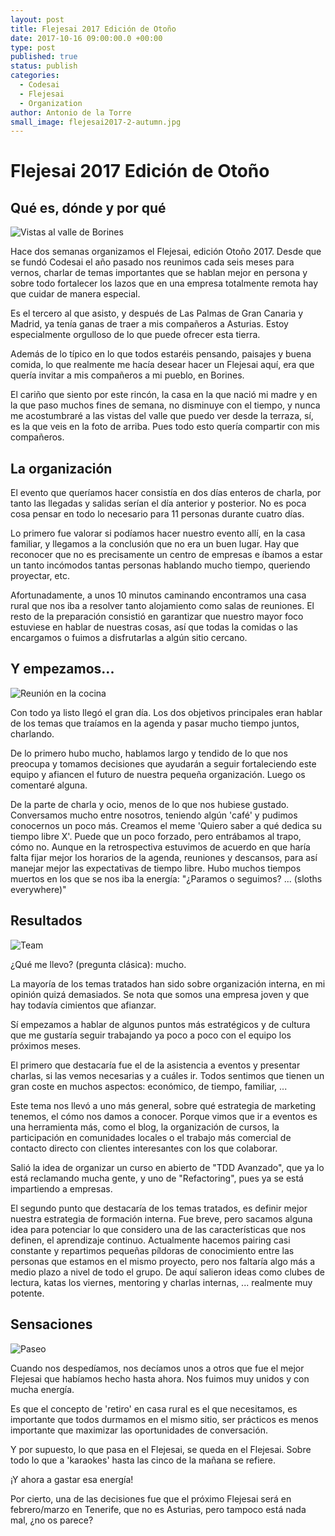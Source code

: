 ```yaml
---
layout: post
title: Flejesai 2017 Edición de Otoño
date: 2017-10-16 09:00:00.0 +00:00
type: post
published: true
status: publish
categories:
  - Codesai
  - Flejesai
  - Organization
author: Antonio de la Torre
small_image: flejesai2017-2-autumn.jpg
---
```


# Flejesai 2017 Edición de Otoño 


## Qué es, dónde y por qué

![Vistas al valle de Borines](/assets/flejesai2017-2-borines.jpg)


Hace dos semanas organizamos el Flejesai, edición Otoño 2017.  Desde que se fundó Codesai el año pasado nos reunimos cada seis meses para vernos, charlar de temas importantes que se hablan mejor en persona y sobre todo fortalecer los lazos que en una empresa totalmente remota hay que cuidar de manera especial.

Es el tercero al que asisto, y después de Las Palmas de Gran Canaria y Madrid, ya tenía ganas de traer a mis compañeros a Asturias. Estoy especialmente orgulloso de lo que puede ofrecer esta tierra.

Además de lo típico en lo que todos estaréis pensando, paisajes y buena comida, lo que realmente me hacía desear hacer un Flejesai aquí, era que quería invitar a mis compañeros a mi pueblo, en Borines. 

El cariño que siento por este rincón, la casa en la que nació mi madre y en la que paso muchos fines de semana, no disminuye con el tiempo, y nunca me acostumbraré a las vistas del valle que puedo ver desde la terraza, sí, es la que veis en la foto de arriba.
Pues todo esto quería compartir con mis compañeros.


## La organización

El evento que queríamos hacer consistía en dos días enteros de charla, por tanto las llegadas y salidas serían el día anterior y posterior. No es poca cosa pensar en todo lo necesario para 11 personas durante cuatro días. 

Lo primero fue valorar si podíamos hacer nuestro evento allí, en la casa familiar, y llegamos a la conclusión que no era un buen lugar. Hay que reconocer que no es precisamente un centro de empresas e íbamos a estar un tanto incómodos tantas personas hablando mucho tiempo, queriendo proyectar, etc.

Afortunadamente, a unos 10 minutos caminando encontramos una casa rural que nos iba a resolver tanto alojamiento como salas de reuniones. El resto de la preparación consistió en garantizar que nuestro mayor foco estuviese en hablar de nuestras cosas, así que todas la comidas o las encargamos o fuimos a disfrutarlas a algún sitio cercano.


## Y empezamos...

![Reunión en la cocina](/assets/flejesai2017-2-kitchen-moment.jpg)

Con todo ya listo llegó el gran día.
Los dos objetivos principales eran hablar de los temas que traíamos en la agenda y pasar mucho tiempo juntos, charlando.

De lo primero hubo mucho, hablamos largo y tendido de lo que nos preocupa y tomamos decisiones que ayudarán a seguir fortaleciendo este equipo y afiancen el futuro de nuestra pequeña organización. Luego os comentaré alguna.

De la parte de charla y ocio, menos de lo que nos hubiese gustado. Conversamos mucho entre nosotros, teniendo algún 'café' y pudimos conocernos un poco más.  Creamos el meme 'Quiero saber a qué dedica su tiempo libre X'. Puede que un poco forzado, pero entrábamos al trapo, cómo no.
Aunque en la retrospectiva estuvimos de acuerdo en que haría falta fijar mejor los horarios de la agenda, reuniones y descansos, para así manejar mejor las expectativas de tiempo libre. Hubo muchos tiempos muertos en los que se nos iba la energía: "¿Paramos o seguimos? ... (sloths everywhere)"

## Resultados 
![Team](/assets/flejesai2017-2-team.jpg)

¿Qué me llevo? (pregunta clásica): mucho. 

La mayoría de los temas tratados han sido sobre organización interna, en mi opinión quizá demasiados. Se nota que somos una empresa joven y que hay todavía cimientos que afianzar.

Sí empezamos a hablar de algunos puntos más estratégicos y de cultura que me gustaría seguir trabajando ya poco a poco con el equipo los próximos meses. 

El primero que destacaría fue el de la asistencia a eventos y presentar charlas, si las vemos necesarias y a cuáles ir. Todos sentimos que tienen un gran coste en muchos aspectos: económico, de tiempo, familiar, ...

Este tema nos llevó a uno más general, sobre qué estrategia de marketing tenemos, el cómo nos damos a conocer. Porque vimos que ir a eventos es una herramienta más, como el blog, la organización de cursos, la participación en comunidades locales o el trabajo más comercial de contacto directo con clientes interesantes con los que colaborar.

Salió la idea de organizar un curso en abierto de "TDD Avanzado", que ya lo está reclamando mucha gente, y uno de "Refactoring", pues ya se está impartiendo a empresas.

El segundo punto que destacaría de los temas tratados, es definir mejor nuestra estrategia de formación interna. Fue breve, pero sacamos alguna idea para potenciar lo que considero una de las características que nos definen, el aprendizaje continuo. Actualmente hacemos pairing casi constante y repartimos pequeñas píldoras de conocimiento entre las personas que estamos en el mismo proyecto, pero nos faltaría algo más a medio plazo a nivel de todo el grupo. 
De aquí salieron ideas como clubes de lectura, katas los viernes, mentoring y charlas internas, ... realmente muy potente.

## Sensaciones

![Paseo](/assets/flejesai2017-2-cider-post.jpg)

Cuando nos despedíamos, nos decíamos unos a otros que fue el mejor Flejesai que habíamos hecho hasta ahora. Nos fuimos muy unidos y con mucha energía.

Es que el concepto de 'retiro' en casa rural es el que necesitamos, es importante que todos durmamos en el mismo sitio, ser prácticos es menos importante que maximizar las oportunidades de conversación.

Y por supuesto, lo que pasa en el Flejesai, se queda en el Flejesai. Sobre todo lo que a 'karaokes' hasta las cinco de la mañana se refiere.

¡Y ahora a gastar esa energía! 

Por cierto, una de las decisiones fue que el próximo Flejesai será en febrero/marzo en Tenerife, que no es Asturias, pero tampoco está nada mal, ¿no os parece? 
